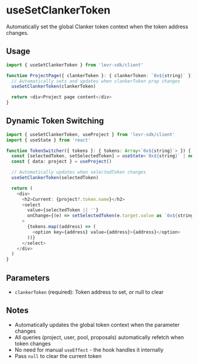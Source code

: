 # useSetClankerToken

Automatically set the global Clanker token context when the token address changes.

## Usage

```typescript
import { useSetClankerToken } from 'levr-sdk/client'

function ProjectPage({ clankerToken }: { clankerToken: `0x${string}` }) {
  // Automatically sets and updates when clankerToken prop changes
  useSetClankerToken(clankerToken)

  return <div>Project page content</div>
}
```

## Dynamic Token Switching

```typescript
import { useSetClankerToken, useProject } from 'levr-sdk/client'
import { useState } from 'react'

function TokenSwitcher({ tokens }: { tokens: Array<`0x${string}`> }) {
  const [selectedToken, setSelectedToken] = useState<`0x${string}` | null>(tokens[0])
  const { data: project } = useProject()

  // Automatically updates when selectedToken changes
  useSetClankerToken(selectedToken)

  return (
    <div>
      <h2>Current: {project?.token.name}</h2>
      <select
        value={selectedToken || ''}
        onChange={(e) => setSelectedToken(e.target.value as `0x${string}`)}
      >
        {tokens.map((address) => (
          <option key={address} value={address}>{address}</option>
        ))}
      </select>
    </div>
  )
}
```

## Parameters

- `clankerToken` (required): Token address to set, or null to clear

## Notes

- Automatically updates the global token context when the parameter changes
- All queries (project, user, pool, proposals) automatically refetch when token changes
- No need for manual `useEffect` - the hook handles it internally
- Pass `null` to clear the current token
